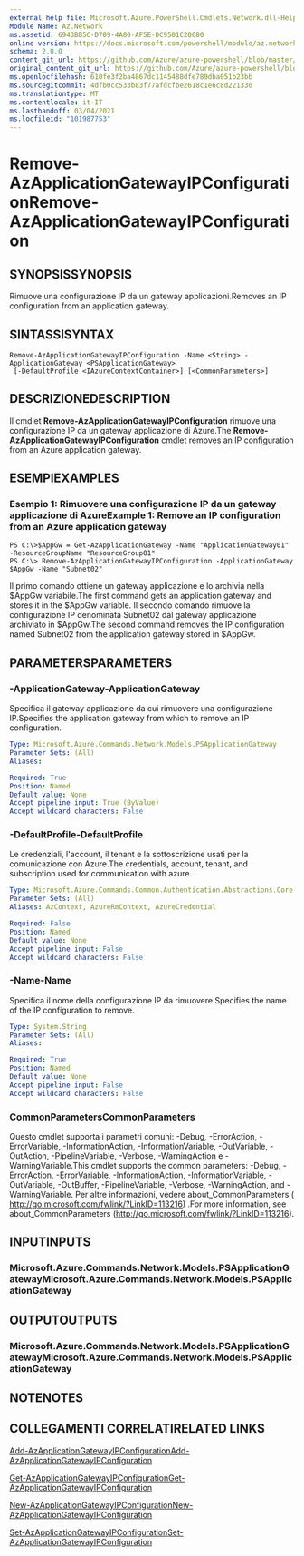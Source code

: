 ```yaml
---
external help file: Microsoft.Azure.PowerShell.Cmdlets.Network.dll-Help.xml
Module Name: Az.Network
ms.assetid: 6943BB5C-D709-4A80-AF5E-DC9501C20680
online version: https://docs.microsoft.com/powershell/module/az.network/remove-azapplicationgatewayipconfiguration
schema: 2.0.0
content_git_url: https://github.com/Azure/azure-powershell/blob/master/src/Network/Network/help/Remove-AzApplicationGatewayIPConfiguration.md
original_content_git_url: https://github.com/Azure/azure-powershell/blob/master/src/Network/Network/help/Remove-AzApplicationGatewayIPConfiguration.md
ms.openlocfilehash: 610fe3f2ba4867dc1145488dfe789dba051b23bb
ms.sourcegitcommit: 4dfb0cc533b83f77afdcfbe2618c1e6c8d221330
ms.translationtype: MT
ms.contentlocale: it-IT
ms.lasthandoff: 03/04/2021
ms.locfileid: "101987753"
---
```

# <span data-ttu-id="a42b5-101">Remove-AzApplicationGatewayIPConfiguration</span><span class="sxs-lookup"><span data-stu-id="a42b5-101">Remove-AzApplicationGatewayIPConfiguration</span></span>

## <span data-ttu-id="a42b5-102">SYNOPSIS</span><span class="sxs-lookup"><span data-stu-id="a42b5-102">SYNOPSIS</span></span>
<span data-ttu-id="a42b5-103">Rimuove una configurazione IP da un gateway applicazioni.</span><span class="sxs-lookup"><span data-stu-id="a42b5-103">Removes an IP configuration from an application gateway.</span></span>

## <span data-ttu-id="a42b5-104">SINTASSI</span><span class="sxs-lookup"><span data-stu-id="a42b5-104">SYNTAX</span></span>

```
Remove-AzApplicationGatewayIPConfiguration -Name <String> -ApplicationGateway <PSApplicationGateway>
 [-DefaultProfile <IAzureContextContainer>] [<CommonParameters>]
```

## <span data-ttu-id="a42b5-105">DESCRIZIONE</span><span class="sxs-lookup"><span data-stu-id="a42b5-105">DESCRIPTION</span></span>
<span data-ttu-id="a42b5-106">Il cmdlet **Remove-AzApplicationGatewayIPConfiguration** rimuove una configurazione IP da un gateway applicazione di Azure.</span><span class="sxs-lookup"><span data-stu-id="a42b5-106">The **Remove-AzApplicationGatewayIPConfiguration** cmdlet removes an IP configuration from an Azure application gateway.</span></span>

## <span data-ttu-id="a42b5-107">ESEMPI</span><span class="sxs-lookup"><span data-stu-id="a42b5-107">EXAMPLES</span></span>

### <span data-ttu-id="a42b5-108">Esempio 1: Rimuovere una configurazione IP da un gateway applicazione di Azure</span><span class="sxs-lookup"><span data-stu-id="a42b5-108">Example 1: Remove an IP configuration from an Azure application gateway</span></span>
```
PS C:\>$AppGw = Get-AzApplicationGateway -Name "ApplicationGateway01" -ResourceGroupName "ResourceGroup01"
PS C:\> Remove-AzApplicationGatewayIPConfiguration -ApplicationGateway $AppGw -Name "Subnet02"
```

<span data-ttu-id="a42b5-109">Il primo comando ottiene un gateway applicazione e lo archivia nella $AppGw variabile.</span><span class="sxs-lookup"><span data-stu-id="a42b5-109">The first command gets an application gateway and stores it in the $AppGw variable.</span></span>
<span data-ttu-id="a42b5-110">Il secondo comando rimuove la configurazione IP denominata Subnet02 dal gateway applicazione archiviato in $AppGw.</span><span class="sxs-lookup"><span data-stu-id="a42b5-110">The second command removes the IP configuration named Subnet02 from the application gateway stored in $AppGw.</span></span>

## <span data-ttu-id="a42b5-111">PARAMETERS</span><span class="sxs-lookup"><span data-stu-id="a42b5-111">PARAMETERS</span></span>

### <span data-ttu-id="a42b5-112">-ApplicationGateway</span><span class="sxs-lookup"><span data-stu-id="a42b5-112">-ApplicationGateway</span></span>
<span data-ttu-id="a42b5-113">Specifica il gateway applicazione da cui rimuovere una configurazione IP.</span><span class="sxs-lookup"><span data-stu-id="a42b5-113">Specifies the application gateway from which to remove an IP configuration.</span></span>

```yaml
Type: Microsoft.Azure.Commands.Network.Models.PSApplicationGateway
Parameter Sets: (All)
Aliases:

Required: True
Position: Named
Default value: None
Accept pipeline input: True (ByValue)
Accept wildcard characters: False
```

### <span data-ttu-id="a42b5-114">-DefaultProfile</span><span class="sxs-lookup"><span data-stu-id="a42b5-114">-DefaultProfile</span></span>
<span data-ttu-id="a42b5-115">Le credenziali, l'account, il tenant e la sottoscrizione usati per la comunicazione con Azure.</span><span class="sxs-lookup"><span data-stu-id="a42b5-115">The credentials, account, tenant, and subscription used for communication with azure.</span></span>

```yaml
Type: Microsoft.Azure.Commands.Common.Authentication.Abstractions.Core.IAzureContextContainer
Parameter Sets: (All)
Aliases: AzContext, AzureRmContext, AzureCredential

Required: False
Position: Named
Default value: None
Accept pipeline input: False
Accept wildcard characters: False
```

### <span data-ttu-id="a42b5-116">-Name</span><span class="sxs-lookup"><span data-stu-id="a42b5-116">-Name</span></span>
<span data-ttu-id="a42b5-117">Specifica il nome della configurazione IP da rimuovere.</span><span class="sxs-lookup"><span data-stu-id="a42b5-117">Specifies the name of the IP configuration to remove.</span></span>

```yaml
Type: System.String
Parameter Sets: (All)
Aliases:

Required: True
Position: Named
Default value: None
Accept pipeline input: False
Accept wildcard characters: False
```

### <span data-ttu-id="a42b5-118">CommonParameters</span><span class="sxs-lookup"><span data-stu-id="a42b5-118">CommonParameters</span></span>
<span data-ttu-id="a42b5-119">Questo cmdlet supporta i parametri comuni: -Debug, -ErrorAction, -ErrorVariable, -InformationAction, -InformationVariable, -OutVariable, -OutAction, -PipelineVariable, -Verbose, -WarningAction e -WarningVariable.</span><span class="sxs-lookup"><span data-stu-id="a42b5-119">This cmdlet supports the common parameters: -Debug, -ErrorAction, -ErrorVariable, -InformationAction, -InformationVariable, -OutVariable, -OutBuffer, -PipelineVariable, -Verbose, -WarningAction, and -WarningVariable.</span></span> <span data-ttu-id="a42b5-120">Per altre informazioni, vedere about_CommonParameters ( http://go.microsoft.com/fwlink/?LinkID=113216) .</span><span class="sxs-lookup"><span data-stu-id="a42b5-120">For more information, see about_CommonParameters (http://go.microsoft.com/fwlink/?LinkID=113216).</span></span>

## <span data-ttu-id="a42b5-121">INPUT</span><span class="sxs-lookup"><span data-stu-id="a42b5-121">INPUTS</span></span>

### <span data-ttu-id="a42b5-122">Microsoft.Azure.Commands.Network.Models.PSApplicationGateway</span><span class="sxs-lookup"><span data-stu-id="a42b5-122">Microsoft.Azure.Commands.Network.Models.PSApplicationGateway</span></span>

## <span data-ttu-id="a42b5-123">OUTPUT</span><span class="sxs-lookup"><span data-stu-id="a42b5-123">OUTPUTS</span></span>

### <span data-ttu-id="a42b5-124">Microsoft.Azure.Commands.Network.Models.PSApplicationGateway</span><span class="sxs-lookup"><span data-stu-id="a42b5-124">Microsoft.Azure.Commands.Network.Models.PSApplicationGateway</span></span>

## <span data-ttu-id="a42b5-125">NOTE</span><span class="sxs-lookup"><span data-stu-id="a42b5-125">NOTES</span></span>

## <span data-ttu-id="a42b5-126">COLLEGAMENTI CORRELATI</span><span class="sxs-lookup"><span data-stu-id="a42b5-126">RELATED LINKS</span></span>

[<span data-ttu-id="a42b5-127">Add-AzApplicationGatewayIPConfiguration</span><span class="sxs-lookup"><span data-stu-id="a42b5-127">Add-AzApplicationGatewayIPConfiguration</span></span>](./Add-AzApplicationGatewayIPConfiguration.md)

[<span data-ttu-id="a42b5-128">Get-AzApplicationGatewayIPConfiguration</span><span class="sxs-lookup"><span data-stu-id="a42b5-128">Get-AzApplicationGatewayIPConfiguration</span></span>](./Get-AzApplicationGatewayIPConfiguration.md)

[<span data-ttu-id="a42b5-129">New-AzApplicationGatewayIPConfiguration</span><span class="sxs-lookup"><span data-stu-id="a42b5-129">New-AzApplicationGatewayIPConfiguration</span></span>](./New-AzApplicationGatewayIPConfiguration.md)

[<span data-ttu-id="a42b5-130">Set-AzApplicationGatewayIPConfiguration</span><span class="sxs-lookup"><span data-stu-id="a42b5-130">Set-AzApplicationGatewayIPConfiguration</span></span>](./Set-AzApplicationGatewayIPConfiguration.md)


